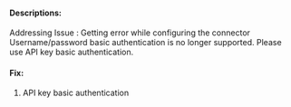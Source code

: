 #### Descriptions:
Addressing Issue :
Getting error while configuring the connector Username/password basic authentication is no longer supported. Please use API key basic authentication.

#### Fix:
1. API key basic authentication



